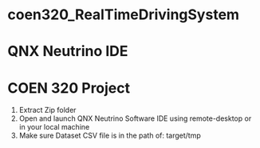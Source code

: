 # coen320_RealTimeDrivingSystem
# QNX Neutrino IDE
# COEN 320 Project

1) Extract Zip folder
2) Open and launch QNX Neutrino Software IDE using remote-desktop or in your local machine
3) Make sure Dataset CSV file is in the path of: target/tmp


